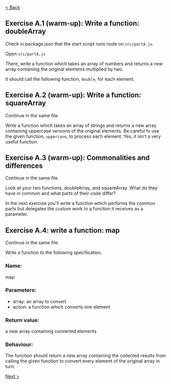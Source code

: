 [< Back](./README.md)

## Exercise A.1 (warm-up): Write a function: doubleArray

Check in package.json that the start script runs node on `src/partA.js`.

Open `src/partA.js`

There, write a function which takes an array of numbers and returns a new array containing the original elements multiplied by two.

It should call the following function, `double`, for each element.

## Exercise A.2 (warm-up): Write a function: squareArray

Continue in the same file.

Write a function which takes an array of strings and returns a new array containing uppercase versions of the original elements. Be careful to use the given function, `uppercase`, to process each element. Yes, it isn't a very useful function.

## Exercise A.3 (warm-up): Commonalities and differences

Continue in the same file.

Look at your two functions, doubleArray, and squareArray. What do they have in common and what parts of their code differ?

In the next exercise you'll write a function which performs the common parts but delegates the custom work to a function it receives as a parameter.

## Exercise A.4: write a function: map

Continue in the same file.

Write a function to the following specification.

### Name:

map

### Parameters:

- array: an array to convert
- action: a function which converts one element

### Return value:

a new array containing converted elements

### Behaviour:

The function should return a new array containing the collected results from calling the given function to convert every element of the original array in turn.

[Next >](./README-B.md)
